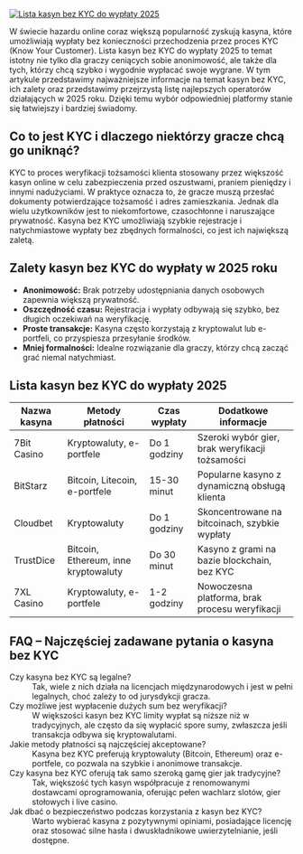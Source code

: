 [![Lista kasyn bez KYC do wypłaty 2025](https://123-caf.pages.dev/gitsignup.png)](https://vrmoo.ru/Bt82HjjY)

<p>W świecie hazardu online coraz większą popularność zyskują kasyna, które umożliwiają wypłaty bez konieczności przechodzenia przez proces KYC (Know Your Customer). Lista kasyn bez KYC do wypłaty 2025 to temat istotny nie tylko dla graczy ceniących sobie anonimowość, ale także dla tych, którzy chcą szybko i wygodnie wypłacać swoje wygrane. W tym artykule przedstawimy najważniejsze informacje na temat kasyn bez KYC, ich zalety oraz przedstawimy przejrzystą listę najlepszych operatorów działających w 2025 roku. Dzięki temu wybór odpowiedniej platformy stanie się łatwiejszy i bardziej świadomy.</p>  <h2>Co to jest KYC i dlaczego niektórzy gracze chcą go uniknąć?</h2> <p>KYC to proces weryfikacji tożsamości klienta stosowany przez większość kasyn online w celu zabezpieczenia przed oszustwami, praniem pieniędzy i innymi nadużyciami. W praktyce oznacza to, że gracze muszą przesłać dokumenty potwierdzające tożsamość i adres zamieszkania. Jednak dla wielu użytkowników jest to niekomfortowe, czasochłonne i naruszające prywatność. Kasyna bez KYC umożliwiają szybkie rejestracje i natychmiastowe wypłaty bez zbędnych formalności, co jest ich największą zaletą.</p>  <h2>Zalety kasyn bez KYC do wypłaty w 2025 roku</h2> <ul> <li><strong>Anonimowość:</strong> Brak potrzeby udostępniania danych osobowych zapewnia większą prywatność.</li> <li><strong>Oszczędność czasu:</strong> Rejestracja i wypłaty odbywają się szybko, bez długich oczekiwań na weryfikację.</li> <li><strong>Proste transakcje:</strong> Kasyna często korzystają z kryptowalut lub e-portfeli, co przyspiesza przesyłanie środków.</li> <li><strong>Mniej formalności:</strong> Idealne rozwiązanie dla graczy, którzy chcą zacząć grać niemal natychmiast.</li> </ul>  <h2>Lista kasyn bez KYC do wypłaty 2025</h2> <table> <thead> <tr> <th>Nazwa kasyna</th> <th>Metody płatności</th> <th>Czas wypłaty</th> <th>Dodatkowe informacje</th> </tr> </thead> <tbody> <tr> <td>7Bit Casino</td> <td>Kryptowaluty, e-portfele</td> <td>Do 1 godziny</td> <td>Szeroki wybór gier, brak weryfikacji tożsamości</td> </tr> <tr> <td>BitStarz</td> <td>Bitcoin, Litecoin, e-portfele</td> <td>15-30 minut</td> <td>Popularne kasyno z dynamiczną obsługą klienta</td> </tr> <tr> <td>Cloudbet</td> <td>Kryptowaluty</td> <td>Do 1 godziny</td> <td>Skoncentrowane na bitcoinach, szybkie wypłaty</td> </tr> <tr> <td>TrustDice</td> <td>Bitcoin, Ethereum, inne kryptowaluty</td> <td>Do 30 minut</td> <td>Kasyno z grami na bazie blockchain, bez KYC</td> </tr> <tr> <td>7XL Casino</td> <td>Kryptowaluty, e-portfele</td> <td>1-2 godziny</td> <td>Nowoczesna platforma, brak procesu weryfikacji</td> </tr> </tbody> </table>  <h2>FAQ – Najczęściej zadawane pytania o kasyna bez KYC</h2> <dl> <dt>Czy kasyna bez KYC są legalne?</dt> <dd>Tak, wiele z nich działa na licencjach międzynarodowych i jest w pełni legalnych, choć zależy to od jurysdykcji gracza.</dd>  <dt>Czy możliwe jest wypłacenie dużych sum bez weryfikacji?</dt> <dd>W większości kasyn bez KYC limity wypłat są niższe niż w tradycyjnych, ale często da się wypłacić spore sumy, zwłaszcza jeśli transakcja odbywa się kryptowalutami.</dd>  <dt>Jakie metody płatności są najczęściej akceptowane?</dt> <dd>Kasyna bez KYC preferują kryptowaluty (Bitcoin, Ethereum) oraz e-portfele, co pozwala na szybkie i anonimowe transakcje.</dd>  <dt>Czy kasyna bez KYC oferują tak samo szeroką gamę gier jak tradycyjne?</dt> <dd>Tak, większość tych kasyn współpracuje z renomowanymi dostawcami oprogramowania, oferując pełen wachlarz slotów, gier stołowych i live casino.</dd>  <dt>Jak dbać o bezpieczeństwo podczas korzystania z kasyn bez KYC?</dt> <dd>Warto wybierać kasyna z pozytywnymi opiniami, posiadające licencję oraz stosować silne hasła i dwuskładnikowe uwierzytelnianie, jeśli dostępne.</dd> </dl>